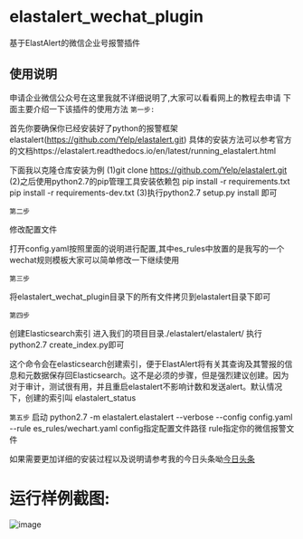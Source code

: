 # elastalert_wechat_plugin

基于ElastAlert的微信企业号报警插件

## 使用说明
申请企业微信公众号在这里我就不详细说明了,大家可以看看网上的教程去申请
下面主要介绍一下该插件的使用方法
`第一步:`

首先你要确保你已经安装好了python的报警框架elastalert(https://github.com/Yelp/elastalert.git)
具体的安装方法可以参考官方的文档https://elastalert.readthedocs.io/en/latest/running_elastalert.html

下面我以克隆仓库安装为例
(1)git clone https://github.com/Yelp/elastalert.git
(2)之后使用python2.7的pip管理工具安装依赖包 pip install -r requirements.txt pip install -r requirements-dev.txt
(3)执行python2.7 setup.py install 即可




`第二步`

修改配置文件

打开config.yaml按照里面的说明进行配置,其中es_rules中放置的是我写的一个wechat规则模板大家可以简单修改一下继续使用

`第三步`

将elastalert_wechat_plugin目录下的所有文件拷贝到elastalert目录下即可

`第四步`

创建Elasticsearch索引
进入我们的项目目录./elastalert/elastalert/  执行python2.7 create_index.py即可

这个命令会在elasticsearch创建索引，便于ElastAlert将有关其查询及其警报的信息和元数据保存回Elasticsearch。这不是必须的步骤，但是强烈建议创建。因为对于审计，测试很有用，并且重启elastalert不影响计数和发送alert。默认情况下，创建的索引叫 elastalert_status

`第五步`
启动
python2.7 -m elastalert.elastalert --verbose --config config.yaml --rule es_rules/wechart.yaml  config指定配置文件路径  rule指定你的微信报警文件


如果需要更加详细的安装过程以及说明请参考我的今日头条呦[今日头条](http://mp.toutiao.com/preview_article/?pgc_id=6652174479763964419) 

# 运行样例截图:
![image](https://github.com/Hello-Linux/elastalert_wechat_plugin/blob/master/images/elastalert.jpg)
